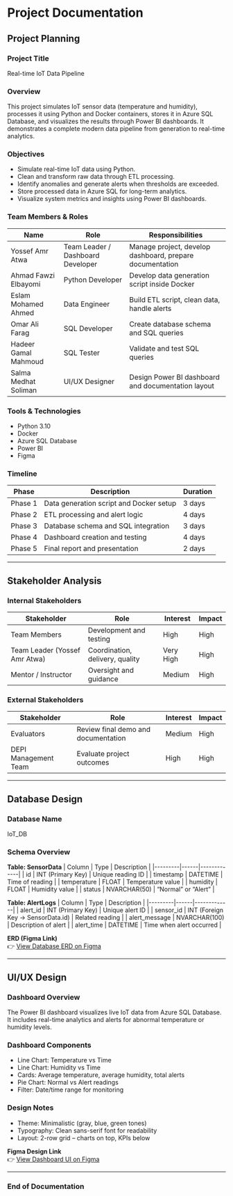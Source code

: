 # Project Documentation

## Project Planning

### Project Title
Real-time IoT Data Pipeline

### Overview
This project simulates IoT sensor data (temperature and humidity), processes it using Python and Docker containers, stores it in Azure SQL Database, and visualizes the results through Power BI dashboards. It demonstrates a complete modern data pipeline from generation to real-time analytics.

### Objectives
- Simulate real-time IoT data using Python.
- Clean and transform raw data through ETL processing.
- Identify anomalies and generate alerts when thresholds are exceeded.
- Store processed data in Azure SQL for long-term analytics.
- Visualize system metrics and insights using Power BI dashboards.

### Team Members & Roles
| Name | Role | Responsibilities |
|------|------|------------------|
| Yossef Amr Atwa | Team Leader / Dashboard Developer | Manage project, develop dashboard, prepare documentation |
| Ahmad Fawzi Elbayomi | Python Developer | Develop data generation script inside Docker |
| Eslam Mohamed Ahmed | Data Engineer | Build ETL script, clean data, handle alerts |
| Omar Ali Farag | SQL Developer | Create database schema and SQL queries |
| Hadeer Gamal Mahmoud | SQL Tester | Validate and test SQL queries |
| Salma Medhat Soliman | UI/UX Designer | Design Power BI dashboard and documentation layout |

### Tools & Technologies
- Python 3.10
- Docker
- Azure SQL Database
- Power BI
- Figma

### Timeline
| Phase | Description | Duration |
|--------|-------------|-----------|
| Phase 1 | Data generation script and Docker setup | 3 days |
| Phase 2 | ETL processing and alert logic | 4 days |
| Phase 3 | Database schema and SQL integration | 3 days |
| Phase 4 | Dashboard creation and testing | 4 days |
| Phase 5 | Final report and presentation | 2 days |

---

## Stakeholder Analysis

### Internal Stakeholders
| Stakeholder | Role | Interest | Impact |
|--------------|------|-----------|---------|
| Team Members | Development and testing | High | High |
| Team Leader (Yossef Amr Atwa) | Coordination, delivery, quality | Very High | High |
| Mentor / Instructor | Oversight and guidance | Medium | High |

### External Stakeholders
| Stakeholder | Role | Interest | Impact |
|--------------|------|-----------|---------|
| Evaluators | Review final demo and documentation | Medium | High |
| DEPI Management Team | Evaluate project outcomes | High | High |

---

## Database Design

### Database Name
IoT_DB

### Schema Overview

**Table: SensorData**
| Column | Type | Description |
|---------|------|-------------|
| id | INT (Primary Key) | Unique reading ID |
| timestamp | DATETIME | Time of reading |
| temperature | FLOAT | Temperature value |
| humidity | FLOAT | Humidity value |
| status | NVARCHAR(50) | “Normal” or “Alert” |

**Table: AlertLogs**
| Column | Type | Description |
|---------|------|-------------|
| alert_id | INT (Primary Key) | Unique alert ID |
| sensor_id | INT (Foreign Key → SensorData.id) | Related reading |
| alert_message | NVARCHAR(100) | Description of alert |
| alert_time | DATETIME | Time when alert occurred |

**ERD (Figma Link)**  
👉 [View Database ERD on Figma](https://www.figma.com/design/1tYSHGD2XNwaJZTkzNzLg2/IoT-Database-Design---ERD?t=fuxUir3ZytygONMe-1)

---

## UI/UX Design

### Dashboard Overview
The Power BI dashboard visualizes live IoT data from Azure SQL Database. It includes real-time analytics and alerts for abnormal temperature or humidity levels.

### Dashboard Components
- Line Chart: Temperature vs Time  
- Line Chart: Humidity vs Time  
- Cards: Average temperature, average humidity, total alerts  
- Pie Chart: Normal vs Alert readings  
- Filter: Date/time range for monitoring  

### Design Notes
- Theme: Minimalistic (gray, blue, green tones)  
- Typography: Clean sans-serif font for readability  
- Layout: 2-row grid – charts on top, KPIs below  

**Figma Design Link**  
👉 [View Dashboard UI on Figma](https://www.figma.com/design/UVpyJMRvIXmzIBgz9s4fVQ/IoT-Dashboard---UI-UX-Design?node-id=0-1&t=fuxUir3ZytygONMe-1)

---

### End of Documentation
